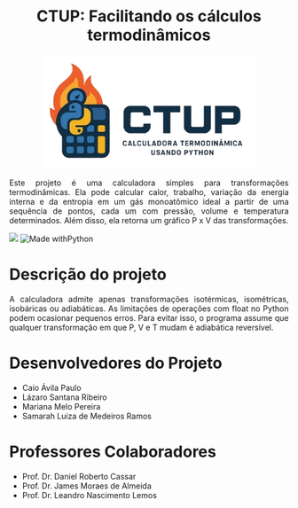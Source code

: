 <h1 align='center'>
  CTUP: Facilitando os cálculos termodinâmicos</a>
</h1>
<div align="center">

  ![logo](images/Logo_CTUP-removebg-preview.png)

</div>
<p align="justify"> Este projeto é uma calculadora simples para transformações termodinâmicas. Ela pode calcular calor, trabalho, variação da energia interna e da entropia em um gás monoatômico ideal a partir de uma sequência de pontos, cada um com pressão, volume e temperatura determinados. Além disso, ela retorna um gráfico P x V das transformações.</p>

<img loading="lazy" src="http://img.shields.io/static/v1?label=STATUS&message=EM%20DESENVOLVIMENTO&color=GREEN&style=for-the-badge"/>  ![Made withPython](https://img.shields.io/badge/Python-14354C?style=for-the-badge&logo=python&logoColor=white)

<h1>Descrição do projeto</a></h1>

<p align='justify'> A calculadora admite apenas transformações isotérmicas, isométricas, isobáricas ou adiabáticas. As limitações de operações com float no Python podem ocasionar pequenos erros. Para evitar isso, o programa assume que qualquer transformação em que P, V e T mudam é adiabática reversível. </p>

<h1>Desenvolvedores do Projeto</a></h1>
<ul>
  <li>Caio Ávila Paulo</li>
  <li>Lázaro Santana Ribeiro</li>
  <li>Mariana Melo Pereira</li>
  <li>Samarah Luiza de Medeiros Ramos</li>
</ul>

<h1>Professores Colaboradores</a></h1>
<ul>
  <li>Prof. Dr. Daniel Roberto Cassar</li>
  <li>Prof. Dr. James Moraes de Almeida</li>
  <li>Prof. Dr. Leandro Nascimento Lemos</li>
</ul>